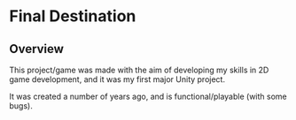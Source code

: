 # Final Destination

## Overview

This project/game was made with the aim of developing my skills in 2D game development, and it was my first major Unity project.  

It was created a number of years ago, and is functional/playable (with some bugs).
